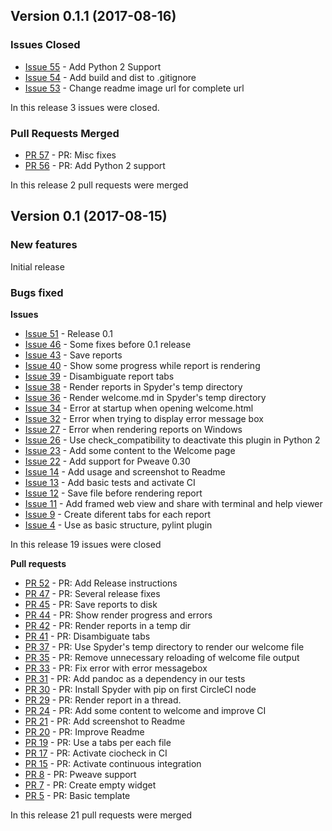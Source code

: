 ## Version 0.1.1 (2017-08-16)

### Issues Closed

* [Issue 55](https://github.com/spyder-ide/spyder-reports/issues/55) - Add Python 2 Support
* [Issue 54](https://github.com/spyder-ide/spyder-reports/issues/54) - Add build and dist to .gitignore
* [Issue 53](https://github.com/spyder-ide/spyder-reports/issues/53) - Change readme image url for complete url

In this release 3 issues were closed.

### Pull Requests Merged

* [PR 57](https://github.com/spyder-ide/spyder-reports/pull/57) - PR: Misc fixes
* [PR 56](https://github.com/spyder-ide/spyder-reports/pull/56) - PR: Add Python 2 support

In this release 2 pull requests  were merged

## Version 0.1 (2017-08-15)

### New features

Initial release

### Bugs fixed

**Issues**

* [Issue 51](https://github.com/spyder-ide/spyder-reports/issues/51) - Release 0.1
* [Issue 46](https://github.com/spyder-ide/spyder-reports/issues/46) - Some fixes before 0.1 release
* [Issue 43](https://github.com/spyder-ide/spyder-reports/issues/43) - Save reports
* [Issue 40](https://github.com/spyder-ide/spyder-reports/issues/40) - Show some progress while report is rendering
* [Issue 39](https://github.com/spyder-ide/spyder-reports/issues/39) - Disambiguate report tabs
* [Issue 38](https://github.com/spyder-ide/spyder-reports/issues/38) - Render reports in Spyder's temp directory
* [Issue 36](https://github.com/spyder-ide/spyder-reports/issues/36) - Render welcome.md in Spyder's temp directory
* [Issue 34](https://github.com/spyder-ide/spyder-reports/issues/34) - Error at startup when opening welcome.html
* [Issue 32](https://github.com/spyder-ide/spyder-reports/issues/32) - Error when trying to display error message box
* [Issue 27](https://github.com/spyder-ide/spyder-reports/issues/27) - Error when rendering reports on Windows
* [Issue 26](https://github.com/spyder-ide/spyder-reports/issues/26) - Use check_compatibility to deactivate this plugin in Python 2
* [Issue 23](https://github.com/spyder-ide/spyder-reports/issues/23) - Add some content to the Welcome page
* [Issue 22](https://github.com/spyder-ide/spyder-reports/issues/22) - Add support for Pweave 0.30
* [Issue 14](https://github.com/spyder-ide/spyder-reports/issues/14) - Add usage and screenshot to Readme
* [Issue 13](https://github.com/spyder-ide/spyder-reports/issues/13) - Add basic tests and activate CI
* [Issue 12](https://github.com/spyder-ide/spyder-reports/issues/12) - Save file before rendering report
* [Issue 11](https://github.com/spyder-ide/spyder-reports/issues/11) - Add framed web view and share with terminal and help viewer
* [Issue 9](https://github.com/spyder-ide/spyder-reports/issues/9) - Create diferent tabs for each report
* [Issue 4](https://github.com/spyder-ide/spyder-reports/issues/4) - Use as basic structure, pylint plugin

In this release 19 issues were closed

**Pull requests**

* [PR 52](https://github.com/spyder-ide/spyder-reports/pull/52) - PR: Add Release instructions
* [PR 47](https://github.com/spyder-ide/spyder-reports/pull/47) - PR: Several release fixes
* [PR 45](https://github.com/spyder-ide/spyder-reports/pull/45) - PR: Save reports to disk
* [PR 44](https://github.com/spyder-ide/spyder-reports/pull/44) - PR: Show render progress and errors
* [PR 42](https://github.com/spyder-ide/spyder-reports/pull/42) - PR: Render reports in a temp dir
* [PR 41](https://github.com/spyder-ide/spyder-reports/pull/41) - PR: Disambiguate tabs
* [PR 37](https://github.com/spyder-ide/spyder-reports/pull/37) - PR: Use Spyder's temp directory to render our welcome file
* [PR 35](https://github.com/spyder-ide/spyder-reports/pull/35) - PR: Remove unnecessary reloading of welcome file output
* [PR 33](https://github.com/spyder-ide/spyder-reports/pull/33) - PR: Fix error with error messagebox
* [PR 31](https://github.com/spyder-ide/spyder-reports/pull/31) - PR: Add pandoc as a dependency in our tests
* [PR 30](https://github.com/spyder-ide/spyder-reports/pull/30) - PR: Install Spyder with pip on first CircleCI node
* [PR 29](https://github.com/spyder-ide/spyder-reports/pull/29) - PR: Render report in a thread.
* [PR 24](https://github.com/spyder-ide/spyder-reports/pull/24) - PR: Add some content to welcome and improve CI
* [PR 21](https://github.com/spyder-ide/spyder-reports/pull/21) - PR: Add screenshot to Readme
* [PR 20](https://github.com/spyder-ide/spyder-reports/pull/20) - PR: Improve Readme
* [PR 19](https://github.com/spyder-ide/spyder-reports/pull/19) - PR: Use a tabs per each file
* [PR 17](https://github.com/spyder-ide/spyder-reports/pull/17) - PR: Activate ciocheck in CI
* [PR 15](https://github.com/spyder-ide/spyder-reports/pull/15) - PR: Activate continuous integration
* [PR 8](https://github.com/spyder-ide/spyder-reports/pull/8) - PR: Pweave support
* [PR 7](https://github.com/spyder-ide/spyder-reports/pull/7) - PR: Create empty widget
* [PR 5](https://github.com/spyder-ide/spyder-reports/pull/5) - PR: Basic template

In this release 21 pull requests were merged
